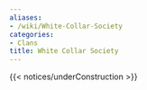 ```yaml
---
aliases:
- /wiki/White-Collar-Society
categories:
- Clans
title: White Collar Society
---
```


{{< notices/underConstruction >}} 